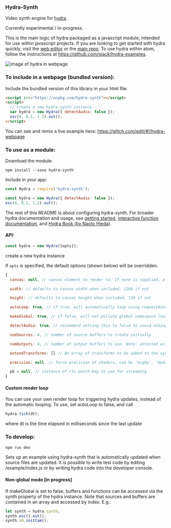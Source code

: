 ### Hydra-Synth

Video synth engine for [hydra](https://github.com/ojack/hydra).

Currently experimental / in-progress.

This is the main logic of hydra packaged as a javascript module, intended for use within javascript projects. If you are looking to get started with hydra quickly, visit the [web editor](https://hydra.ojack.xyz) or the [main repo](https://github.com/ojack/hydra). To use hydra within atom, follow the instructions at https://github.com/ojack/hydra-examples.

![image of hydra in webpage](/assets/hydra-webpage.png?raw=true)

### To include in a webpage (bundled version):

Include the bundled version of this library in your html file:

```html
<script src="https://unpkg.com/hydra-synth"></script>
<script>
  // create a new hydra-synth instance
  var hydra = new Hydra({ detectAudio: false });
  osc(4, 0.1, 1.2).out();
</script>
```

You can see and remix a live example here: https://glitch.com/edit/#!/hydra-webpage

### To use as a module:

Download the module:

```
npm install --save hydra-synth
```

Include in your app:

```javascript
const Hydra = require('hydra-synth');

const hydra = new Hydra({ detectAudio: false });
osc(4, 0.1, 1.2).out();
```

The rest of this README is about configuring hydra-synth. For broader hydra documentation and usage, see [getting started](https://github.com/ojack/hydra#basic-functions), [interactive function documentation](https://ojack.xyz/hydra-functions/), and [Hydra Book (by Naoto Hieda)](https://hydra-book.naotohieda.com/#/).

#### API:

```javascript
const hydra = new Hydra([opts]);
```

create a new hydra instance

If `opts` is specified, the default options (shown below) will be overridden.

```javascript
{
  canvas: null, // canvas element to render to. If none is supplied, a canvas will be created and appended to the screen

  width: // defaults to canvas width when included, 1280 if not

  height: // defaults to canvas height when included, 720 if not

  autoLoop: true, // if true, will automatically loop using requestAnimationFrame.If set to false, you must implement your own loop function using the tick() method (below)

  makeGlobal: true, // if false, will not pollute global namespace (note: there are currently bugs with this)

  detectAudio: true, // recommend setting this to false to avoid asking for microphone

  numSources: 4, // number of source buffers to create initially

  numOutputs: 4, // number of output buffers to use. Note: untested with numbers other than 4. render() method might behave unpredictably

  extendTransforms: [] // An array of transforms to be added to the synth, or an object representing a single transform

  precision: null  // force precision of shaders, can be 'highp', 'mediump', or 'lowp' (recommended for ios). When no precision is specified, will use highp for ios, and mediump for everything else.

  pb = null, // instance of rtc-patch-bay to use for streaming
}

```

#### Custom render loop

You can use your own render loop for triggering hydra updates, instead of the automatic looping. To use, set autoLoop to false, and call

```javascript
hydra.tick(dt);
```

where dt is the time elapsed in milliseconds since the last update

### To develop:

```javascript
npm run dev
```

Sets up an example using hydra-synth that is automatically updated when source files are updated. It is possible to write test code by editing /example/index.js or by writing hydra code into the developer console.

#### Non-global mode [in progress]

If makeGlobal is set to false, buffers and functions can be accessed via the synth property of the hydra instance. Note that sources and buffers are contained in an array and accessed by index. E.g.:

```javascript
let synth = hydra.synth;
synth.osc().out();
synth.s0.initCam();
```
